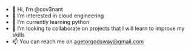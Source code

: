 - 👋 Hi, I’m @cov3nant
- 👀 I’m interested in cloud engineering
- 🌱 I’m currently learning python
- 💞️ I’m looking to collaborate on projects that I will learn to improve my skills
- 📫 You can reach me on agetorgodsway@gmail.com

<!---
cov3nant/cov3nant is a ✨ special ✨ repository because its `README.md` (this file) appears on your GitHub profile.
You can click the Preview link to take a look at your changes.
--->
